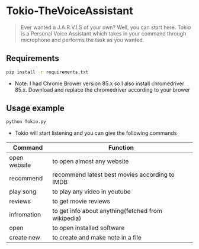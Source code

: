 # Tokio-TheVoiceAssistant
> Ever wanted a J.A.R.V.I.S of your own? Well, you can start here. Tokio is a Personal Voice Assistant which takes in your command through microphone and performs the task as you wanted.

## Requirements
```sh
pip install -r requirements.txt
```
- Note: I had Chrome Brower version 85.x so I also install chromedriver 85.x. Download and replace the chromedriver according to your brower

## Usage example
```sh
python Tokio.py
```
- Tokio will start listening and you can give the following commands

| Command      | Function                                           |
|--------------|----------------------------------------------------|
| open website | to open almost any website                         |
| recommend    | recommend latest best movies according to IMDB     |
| play song    | to play any video in youtube                       |
| reviews      | to get movie reviews                               |
| infromation  | to get info about anything(fetched from wikipedia) |
| open         | to open installed software                         |
| create new   | to create and make note in a file                  |




